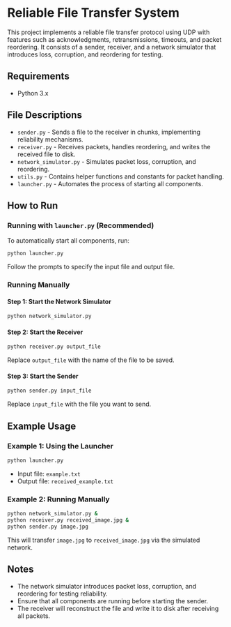 # Reliable File Transfer System

This project implements a reliable file transfer protocol using UDP with features such as acknowledgments, retransmissions, timeouts, and packet reordering. It consists of a sender, receiver, and a network simulator that introduces loss, corruption, and reordering for testing.

## Requirements
- Python 3.x

## File Descriptions
- `sender.py` - Sends a file to the receiver in chunks, implementing reliability mechanisms.
- `receiver.py` - Receives packets, handles reordering, and writes the received file to disk.
- `network_simulator.py` - Simulates packet loss, corruption, and reordering.
- `utils.py` - Contains helper functions and constants for packet handling.
- `launcher.py` - Automates the process of starting all components.

## How to Run

### Running with `launcher.py` (Recommended)
To automatically start all components, run:
```sh
python launcher.py
```
Follow the prompts to specify the input file and output file.

### Running Manually
#### Step 1: Start the Network Simulator
```sh
python network_simulator.py
```

#### Step 2: Start the Receiver
```sh
python receiver.py output_file
```
Replace `output_file` with the name of the file to be saved.

#### Step 3: Start the Sender
```sh
python sender.py input_file
```
Replace `input_file` with the file you want to send.

## Example Usage
### Example 1: Using the Launcher
```sh
python launcher.py
```
- Input file: `example.txt`
- Output file: `received_example.txt`

### Example 2: Running Manually
```sh
python network_simulator.py &
python receiver.py received_image.jpg &
python sender.py image.jpg
```

This will transfer `image.jpg` to `received_image.jpg` via the simulated network.

## Notes
- The network simulator introduces packet loss, corruption, and reordering for testing reliability.
- Ensure that all components are running before starting the sender.
- The receiver will reconstruct the file and write it to disk after receiving all packets.

